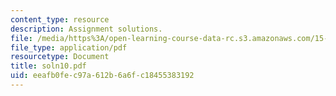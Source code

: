 ```yaml
---
content_type: resource
description: Assignment solutions.
file: /media/https%3A/open-learning-course-data-rc.s3.amazonaws.com/15-988-system-dynamics-self-study-fall-1998-spring-1999/eeafb0fec97a612b6a6fc18455383192_soln10.pdf
file_type: application/pdf
resourcetype: Document
title: soln10.pdf
uid: eeafb0fe-c97a-612b-6a6f-c18455383192
---
```


